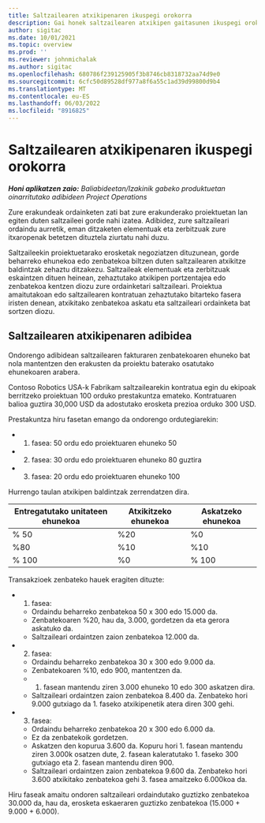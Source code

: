 ```yaml
---
title: Saltzailearen atxikipenaren ikuspegi orokorra
description: Gai honek saltzailearen atxikipen gaitasunen ikuspegi orokorra eskaintzen du.
author: sigitac
ms.date: 10/01/2021
ms.topic: overview
ms.prod: ''
ms.reviewer: johnmichalak
ms.author: sigitac
ms.openlocfilehash: 680786f239125905f3b8746cb8318732aa74d9e0
ms.sourcegitcommit: 6cfc50d89528df977a8f6a55c1ad39d99800d9b4
ms.translationtype: MT
ms.contentlocale: eu-ES
ms.lasthandoff: 06/03/2022
ms.locfileid: "8916825"
---
```

# <a name="vendor-retention-overview"></a>Saltzailearen atxikipenaren ikuspegi orokorra

_**Honi aplikatzen zaio:** Baliabideetan/Izakinik gabeko produktuetan oinarritutako adibideen Project Operations_

Zure erakundeak ordainketen zati bat zure erakunderako proiektuetan lan egiten duten saltzaileei gorde nahi izatea. Adibidez, zure saltzaileari ordaindu aurretik, eman ditzaketen elementuak eta zerbitzuak zure itxaropenak betetzen dituztela ziurtatu nahi duzu.

Saltzaileekin proiektuetarako erosketak negoziatzen dituzunean, gorde beharreko ehunekoa edo zenbatekoa biltzen duten saltzailearen atxikitze baldintzak zehaztu ditzakezu. Saltzaileak elementuak eta zerbitzuak eskaintzen dituen heinean, zehaztutako atxikipen portzentajea edo zenbatekoa kentzen diozu zure ordainketari saltzaileari. Proiektua amaitutakoan edo saltzailearen kontratuan zehaztutako bitarteko fasera iristen denean, atxikitako zenbatekoa askatu eta saltzaileari ordainketa bat sortzen diozu.

## <a name="vendor-retention-example"></a>Saltzailearen atxikipenaren adibidea

Ondorengo adibidean saltzailearen fakturaren zenbatekoaren ehuneko bat nola mantentzen den erakusten da proiektu baterako osatutako ehunekoaren arabera.

Contoso Robotics USA-k Fabrikam saltzailearekin kontratua egin du ekipoak berritzeko proiektuan 100 orduko prestakuntza emateko. Kontratuaren balioa guztira 30,000 USD da adostutako erosketa prezioa orduko 300 USD.

Prestakuntza hiru fasetan emango da ondorengo ordutegiarekin:

- 1. fasea: 50 ordu edo proiektuaren ehuneko 50
- 2. fasea: 30 ordu edo proiektuaren ehuneko 80 guztira
- 3. fasea: 20 ordu edo proiektuaren ehuneko 100

Hurrengo taulan atxikipen baldintzak zerrendatzen dira.

| **Entregatutako unitateen ehunekoa** | **Atxikitzeko ehunekoa** | **Askatzeko ehunekoa** |
| --- | --- | --- |
| % 50 | %20 | %0 |
| %80 | %10 | %10 |
| % 100 | %0 | % 100 |

Transakzioek zenbateko hauek eragiten dituzte:

- 1. fasea:
  - Ordaindu beharreko zenbatekoa 50 x 300 edo 15.000 da.
  - Zenbatekoaren %20, hau da, 3.000, gordetzen da eta gerora askatuko da.
  - Saltzaileari ordaintzen zaion zenbatekoa 12.000 da.
- 2. fasea:
  - Ordaindu beharreko zenbatekoa 30 x 300 edo 9.000 da.
  - Zenbatekoaren %10, edo 900, mantentzen da.
  - 1. fasean mantendu ziren 3.000 ehuneko 10 edo 300 askatzen dira.
  - Saltzaileari ordaintzen zaion zenbatekoa 8.400 da. Zenbateko hori 9.000 gutxiago da 1. faseko atxikipenetik atera diren 300 gehi.
- 3. fasea:
  - Ordaindu beharreko zenbatekoa 20 x 300 edo 6.000 da.
  - Ez da zenbatekoik gordetzen.
  - Askatzen den kopurua 3.600 da. Kopuru hori 1. fasean mantendu ziren 3.000k osatzen dute, 2. fasean kaleratutako 1. faseko 300 gutxiago eta 2. fasean mantendu diren 900.
  - Saltzaileari ordaintzen zaion zenbatekoa 9.600 da. Zenbateko hori 3.600 atxikitako zenbatekoa gehi 3. fasea amaitzeko 6.000koa da.

Hiru faseak amaitu ondoren saltzaileari ordaindutako guztizko zenbatekoa 30.000 da, hau da, erosketa eskaeraren guztizko zenbatekoa (15.000 + 9.000 + 6.000).
